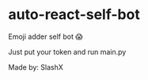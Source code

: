 # auto-react-self-bot

Emoji adder self bot 😱

Just put your token and run main.py

Made by: SlashX
